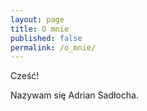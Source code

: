 ```yaml
---
layout: page
title: O mnie
published: false
permalink: /o_mnie/
---
```


Cześć!

Nazywam się Adrian Sadłocha.
